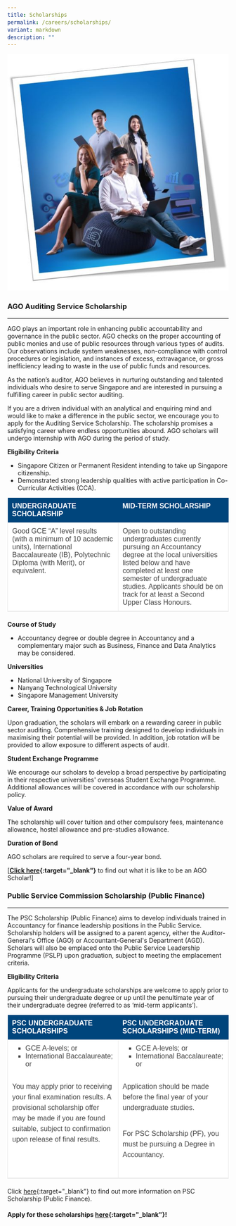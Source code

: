 ```yaml
---
title: Scholarships
permalink: /careers/scholarships/
variant: markdown
description: ""
---
```

![](/images/picture1__resized2_.jpg)

### AGO Auditing Service Scholarship
-----------------------------------
AGO plays an important role in enhancing public accountability and governance in the public sector. AGO checks on the proper accounting of public monies and use of public resources through various types of audits. Our observations include system weaknesses, non-compliance with control procedures or legislation, and instances of excess, extravagance, or gross inefficiency leading to waste in the use of public funds and resources.

As the nation’s auditor, AGO believes in nurturing outstanding and talented individuals who desire to serve Singapore and are interested in pursuing a fulfilling career in public sector auditing.

If you are a driven individual with an analytical and enquiring mind and would like to make a difference in the public sector, we encourage you to apply for the Auditing Service Scholarship. The scholarship promises a satisfying career where endless opportunities abound. AGO scholars will undergo internship with AGO during the period of study.

**Eligibility Criteria**

*   Singapore Citizen or Permanent Resident intending to take up Singapore citizenship.
*   Demonstrated strong leadership qualities with active participation in Co-Curricular Activities (CCA).

<table style="width: 100%; border-collapse: collapse; border-bottom: 1px solid #eaeaea; background: #fff; color: #444; font-family: Arial, Helvetica, sans-serif; font-size: 16px; text-align: start; margin: 0 0 20px; padding: 0;">
    <colgroup>
        <col width="50%">
        <col width="50%">
    </colgroup>
    <tbody style="margin: 0; padding: 0; border: 0; background: transparent; color: inherit;">
        <tr style="margin: 0; padding: 0; border: 0; background: transparent; color: inherit;">
            <th style="padding: 10px; border: 0; font-size: 16px; vertical-align: baseline; background: #00457c; color: #fff; font-weight: bold !important; text-transform: uppercase; text-align: left;">UNDERGRADUATE SCHOLARSHIP</th>
            <th style="padding: 10px; border: 0; font-size: 16px; vertical-align: baseline; background: #00457c; color: #fff; font-weight: bold !important; text-transform: uppercase; text-align: left;">MID-TERM SCHOLARSHIP</th>
        </tr>
        <tr style="margin: 0; padding: 0; border: 0; background: transparent; color: inherit;">
            <td style="padding: 10px; border: 1px solid #eaeaea; outline: 0; font-size: 16px; vertical-align: top; background: transparent; color: inherit; white-space: normal;">
                Good GCE “A” level results (with a minimum of 10 academic units), International Baccalaureate (IB), Polytechnic Diploma (with Merit), or equivalent.
            </td>
            <td style="padding: 10px; border: 1px solid #eaeaea; outline: 0; font-size: 16px; vertical-align: top; background: transparent; color: inherit; white-space: normal;">
                Open to outstanding undergraduates currently pursuing an Accountancy degree at the local universities listed below and have completed at least one semester of undergraduate studies. Applicants should be on track for at least a Second Upper Class Honours.
            </td>
        </tr>
    </tbody>
</table>


**Course of Study**

*   Accountancy degree or double degree in Accountancy and a complementary major such as Business, Finance and Data Analytics may be considered.

**Universities**

*   National University of Singapore
*   Nanyang Technological University
*   Singapore Management University

**Career, Training Opportunities &amp; Job Rotation**

Upon graduation, the scholars will embark on a rewarding career in public sector&nbsp;auditing. Comprehensive training designed to develop individuals in maximising their potential will be provided. In addition, job rotation will be provided to allow exposure to different aspects of audit.

**Student Exchange&nbsp;Programme**

We encourage our scholars to develop a broad perspective by participating in their respective universities' overseas Student Exchange Programme. Additional allowances will be covered in accordance with our scholarship policy.

**Value of Award**

The scholarship will cover tuition and other compulsory fees, maintenance allowance, hostel allowance and pre-studies allowance.

**Duration of Bond**

AGO scholars are required to serve a four-year bond.

[**[Click here](https://www.scholarschoice.com.sg/experience/ago-auditing-service-scholarship-strengthen-financial-governance/){:target="_blank"}** to find out what it is like to be an AGO Scholar!]

### Public Service Commission Scholarship (Public Finance)
----------------------------------------------------------
The PSC Scholarship (Public Finance) aims to develop individuals trained in Accountancy for finance leadership positions in the Public Service. Scholarship holders will be assigned to a parent agency, either the Auditor-General's Office (AGO) or Accountant-General's Department (AGD). Scholars will also be emplaced onto the Public Service Leadership Programme (PSLP) upon graduation, subject to meeting the emplacement criteria. 

**Eligibility Criteria**

Applicants for the undergraduate scholarships are welcome to apply prior to pursuing their undergraduate degree or up until the penultimate year of their undergraduate degree (referred to as ‘mid-term applicants’).

<table style="width: 100%; border-collapse: collapse; border-bottom: 1px solid #eaeaea; background: #fff; color: #444; font-family: Arial, Helvetica, sans-serif; font-size: 16px; text-align: start; margin: 0 0 20px; padding: 0;">
    <colgroup>
        <col width="50%">
        <col width="50%">
    </colgroup>
    <tbody style="margin: 0; padding: 0; border: 0; background: transparent; color: inherit;">
        <tr style="margin: 0; padding: 0; border: 0; background: transparent; color: inherit;">
            <th style="padding: 10px; border: 0; font-size: 16px; vertical-align: baseline; background: #00457c; color: #fff; font-weight: bold !important; text-transform: uppercase; text-align: left;">
                <strong style="font-weight: bold !important;">PSC UNDERGRADUATE SCHOLARSHIPS</strong>
            </th>
            <th style="padding: 10px; border: 0; font-size: 16px; vertical-align: baseline; background: #00457c; color: #fff; font-weight: bold !important; text-transform: uppercase; text-align: left;">
                <strong style="font-weight: bold !important;">PSC UNDERGRADUATE SCHOLARSHIPS (MID-TERM)</strong>
            </th>
        </tr>
        <tr style="margin: 0; padding: 0; border: 0; background: transparent; color: inherit;">
            <td style="padding: 10px; border: 1px solid #eaeaea; outline: 0; font-size: 16px; vertical-align: top; background: transparent; color: inherit; white-space: normal;">
                <ul style="margin: 0 0 25px 15px; padding: 0; border: 0; outline: 0; font-size: 16px; vertical-align: baseline; background: transparent; color: inherit; list-style: inside square;">
                    <li style="margin: 0 0 0 15px; padding: 0; border: 0; outline: 0; font-size: 16px; vertical-align: baseline; background: transparent; color: inherit; list-style-position: outside;">GCE A-levels; or</li>
                    <li style="margin: 0 0 0 15px; padding: 0; border: 0; outline: 0; font-size: 16px; vertical-align: baseline; background: transparent; color: inherit; list-style-position: outside;">International Baccalaureate; or</li>
                    <!-- Add other list items as needed -->
                </ul>
                <p style="margin: 0 0 25px; padding: 5px 0; border: 0; outline: 0; font-size: 1rem; vertical-align: baseline; background: transparent; color: #444; font-family: Arial; font-weight: 400; line-height: 1.5em;">
                    You may apply prior to receiving your final examination results. A provisional scholarship offer may be made if you are found suitable, subject to confirmation upon release of final results.
                </p>
            </td>
            <td style="padding: 10px; border: 1px solid #eaeaea; outline: 0; font-size: 16px; vertical-align: top; background: transparent; color: inherit; white-space: normal;">
                <ul style="margin: 0 0 25px 15px; padding: 0; border: 0; outline: 0; font-size: 16px; vertical-align: baseline; background: transparent; color: inherit; list-style: inside square;">
                    <li style="margin: 0 0 0 15px; padding: 0; border: 0; outline: 0; font-size: 16px; vertical-align: baseline; background: transparent; color: inherit; list-style-position: outside;">GCE A-levels; or</li>
                    <li style="margin: 0 0 0 15px; padding: 0; border: 0; outline: 0; font-size: 16px; vertical-align: baseline; background: transparent; color: inherit; list-style-position: outside;">International Baccalaureate; or</li>
                    <!-- Add other list items as needed -->
                </ul>
                <p style="margin: 0 0 25px; padding: 5px 0; border: 0; outline: 0; font-size: 1rem; vertical-align: baseline; background: transparent; color: #444; font-family: Arial; font-weight: 400; line-height: 1.5em;">
                    Application should be made before the final year of your undergraduate studies.
                </p>
                <p style="margin: 0 0 25px; padding: 5px 0; border: 0; outline: 0; font-size: 1rem; vertical-align: baseline; background: transparent; color: #444; font-family: Arial; font-weight: 400; line-height: 1.5em;">
                    For PSC Scholarship (PF), you must be pursuing a Degree in Accountancy.
                </p>
            </td>
        </tr>
    </tbody>
</table>

Click [here](https://www.psc.gov.sg/scholarships/undergraduate-scholarships/psc-scholarships){:target="_blank"} to find out more information on PSC Scholarship (Public Finance).

#### Apply for these scholarships [here](https://www.psc.gov.sg/scholarships/undergraduate-scholarships/psc-scholarships?q=apply){:target="_blank"}!